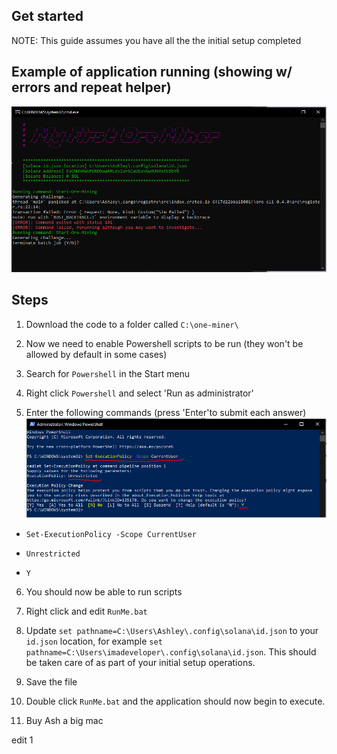 
## Get started

NOTE: This guide assumes you have all the the initial setup completed

## Example of application running (showing w/ errors and repeat helper)
![Example](https://github.com/ozziedev/ore-mining-for-dummies/blob/main/Example.PNG?raw=true)

## Steps
1. Download the code to a folder called `C:\one-miner\`

2. Now we need to enable Powershell scripts to be run (they won't be allowed by default in some cases)

3. Search for `Powershell` in the Start menu

4. Right click `Powershell` and select 'Run as administrator'

5. Enter the following commands (press 'Enter'to submit each answer)
![Execution policy](https://github.com/ozziedev/ore-mining-for-dummies/blob/main/Execution-Policy-Setup.png?raw=true)

-  `Set-ExecutionPolicy -Scope CurrentUser`

-  `Unrestricted`

-  `Y`
 
6. You should now be able to run scripts

7. Right click and edit `RunMe.bat`

8. Update `set pathname=C:\Users\Ashley\.config\solana\id.json` to your `id.json` location, for example `set pathname=C:\Users\imadeveloper\.config\solana\id.json`. This should be taken care of as part of your initial setup operations.

9. Save the file

10. Double click `RunMe.bat` and the application should now begin to execute.

11. Buy Ash a big mac

edit 1
